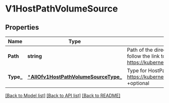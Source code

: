 # V1HostPathVolumeSource

## Properties
Name | Type | Description | Notes
------------ | ------------- | ------------- | -------------
**Path** | **string** | Path of the directory on the host. If the path is a symlink, it will follow the link to the real path. More info: https://kubernetes.io/docs/concepts/storage/volumes#hostpath | [optional] [default to null]
**Type_** | [***AllOfv1HostPathVolumeSourceType_**](AllOfv1HostPathVolumeSourceType_.md) | Type for HostPath Volume Defaults to \&quot;\&quot; More info: https://kubernetes.io/docs/concepts/storage/volumes#hostpath +optional | [optional] [default to null]

[[Back to Model list]](../README.md#documentation-for-models) [[Back to API list]](../README.md#documentation-for-api-endpoints) [[Back to README]](../README.md)

